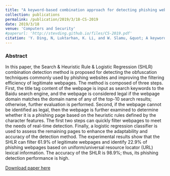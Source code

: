 ```yaml
---
title: "A keyword-based combination approach for detecting phishing webpages"
collection: publications
permalink: /publication/2019/3/18-CS-2019
date: 2019/3/18
venue: 'Computers and Security'
#paperurl: 'http://stevding.github.io/files/CS-2019.pdf'
citation: 'Y. Ding, N, Luktarhan, K. Li, and W. Slamu, &quot; A keyword-based combination approach for detecting phishing webpages,&quot;Computers and Security, 84, 256-275.'
---
```

### Abstract

In this paper, the Search & Heuristic Rule & Logistic Regression (SHLR) combination detection method is proposed for detecting the obfuscation techniques commonly used by phishing websites and improving the filtering efficiency of legitimate webpages. The method is composed of three steps. First, the title tag content of the webpage is input as search keywords to the Baidu search engine, and the webpage is considered legal if the webpage domain matches the domain name of any of the top-10 search results; otherwise, further evaluation is performed. Second, if the webpage cannot be identified as legal, then the webpage is further examined to determine whether it is a phishing page based on the heuristic rules defined by the character features. The first two steps can quickly filter webpages to meet the needs of real-time detection. Finally, a logistic regression classifier is used to assess the remaining pages to enhance the adaptability and accuracy of the detection method. The experimental results show that the SHLR can filter 61.9% of legitimate webpages and identify 22.9% of phishing webpages based on uniform/universal resource locator (URL) lexical information. The accuracy of the SHLR is 98.9%; thus, its phishing detection performance is high.

[Download paper here](https://www.sciencedirect.com/science/article/pii/S0167404819300707)
